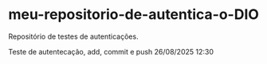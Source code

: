 # meu-repositorio-de-autentica-o-DIO
Repositório de testes de autenticações.

Teste de autentecação, add, commit e push 26/08/2025 12:30

